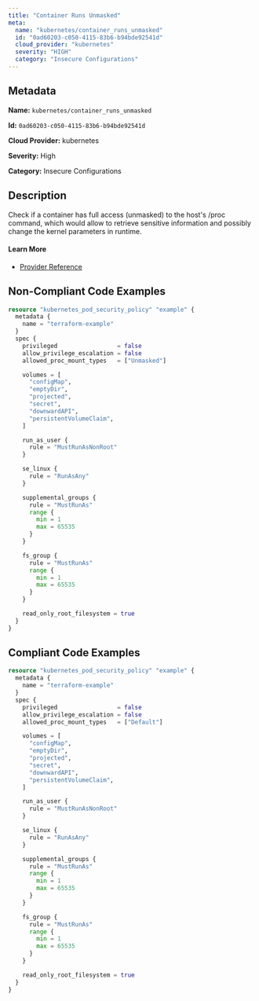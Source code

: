 ```yaml
---
title: "Container Runs Unmasked"
meta:
  name: "kubernetes/container_runs_unmasked"
  id: "0ad60203-c050-4115-83b6-b94bde92541d"
  cloud_provider: "kubernetes"
  severity: "HIGH"
  category: "Insecure Configurations"
---
```


## Metadata
**Name:** `kubernetes/container_runs_unmasked`

**Id:** `0ad60203-c050-4115-83b6-b94bde92541d`

**Cloud Provider:** kubernetes

**Severity:** High

**Category:** Insecure Configurations

## Description
Check if a container has full access (unmasked) to the host's /proc command, which would allow to retrieve sensitive information and possibly change the kernel parameters in runtime.

#### Learn More

 - [Provider Reference](https://registry.terraform.io/providers/hashicorp/kubernetes/latest/docs/resources/pod_security_policy#allowed_proc_mount_types)

## Non-Compliant Code Examples
```terraform
resource "kubernetes_pod_security_policy" "example" {
  metadata {
    name = "terraform-example"
  }
  spec {
    privileged                 = false
    allow_privilege_escalation = false
    allowed_proc_mount_types   = ["Unmasked"]

    volumes = [
      "configMap",
      "emptyDir",
      "projected",
      "secret",
      "downwardAPI",
      "persistentVolumeClaim",
    ]

    run_as_user {
      rule = "MustRunAsNonRoot"
    }

    se_linux {
      rule = "RunAsAny"
    }

    supplemental_groups {
      rule = "MustRunAs"
      range {
        min = 1
        max = 65535
      }
    }

    fs_group {
      rule = "MustRunAs"
      range {
        min = 1
        max = 65535
      }
    }

    read_only_root_filesystem = true
  }
}

```

## Compliant Code Examples
```terraform
resource "kubernetes_pod_security_policy" "example" {
  metadata {
    name = "terraform-example"
  }
  spec {
    privileged                 = false
    allow_privilege_escalation = false
    allowed_proc_mount_types   = ["Default"]

    volumes = [
      "configMap",
      "emptyDir",
      "projected",
      "secret",
      "downwardAPI",
      "persistentVolumeClaim",
    ]

    run_as_user {
      rule = "MustRunAsNonRoot"
    }

    se_linux {
      rule = "RunAsAny"
    }

    supplemental_groups {
      rule = "MustRunAs"
      range {
        min = 1
        max = 65535
      }
    }

    fs_group {
      rule = "MustRunAs"
      range {
        min = 1
        max = 65535
      }
    }

    read_only_root_filesystem = true
  }
}

```